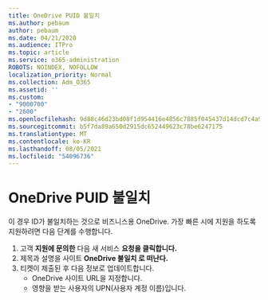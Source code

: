 ```yaml
---
title: OneDrive PUID 불일치
ms.author: pebaum
author: pebaum
ms.date: 04/21/2020
ms.audience: ITPro
ms.topic: article
ms.service: o365-administration
ROBOTS: NOINDEX, NOFOLLOW
localization_priority: Normal
ms.collection: Adm_O365
ms.assetid: ''
ms.custom:
- "9000700"
- "2600"
ms.openlocfilehash: 9d88c46d23bd08f1d954416e4856c7885f045437d14dcd7c4a9c25f0b1288b8f
ms.sourcegitcommit: b5f7da89a650d2915dc652449623c78be6247175
ms.translationtype: MT
ms.contentlocale: ko-KR
ms.lasthandoff: 08/05/2021
ms.locfileid: "54096736"
---
```

# <a name="onedrive-puid-mismatch"></a>OneDrive PUID 불일치

이 경우 ID가 불일치하는 것으로 비즈니스용 OneDrive. [](https://docs.microsoft.com/sharepoint/troubleshoot/administration/access-denied-or-need-permission-error-sharepoint-online-or-onedrive-for-business#when-accessing-a-onedrive-site) 가장 빠른 시에 지원을 하도록 지원하려면 다음 단계를 수행합니다.

1. 고객 **지원에 문의한** 다음 새 서비스 **요청을 클릭합니다.**
2. 제목과 설명을 사이트 **OneDrive 불일치 로 떠난다.**
3. 티켓이 제출된 후 다음 정보로 업데이트합니다.
    - OneDrive 사이트 URL을 지정합니다.
    - 영향을 받는 사용자의 UPN(사용자 계정 이름)입니다.
